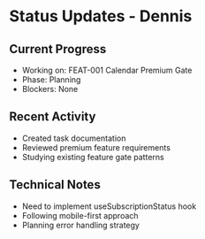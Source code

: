 # Status Updates - Dennis

## Current Progress
- Working on: FEAT-001 Calendar Premium Gate
- Phase: Planning
- Blockers: None

## Recent Activity
- Created task documentation
- Reviewed premium feature requirements
- Studying existing feature gate patterns

## Technical Notes
- Need to implement useSubscriptionStatus hook
- Following mobile-first approach
- Planning error handling strategy
